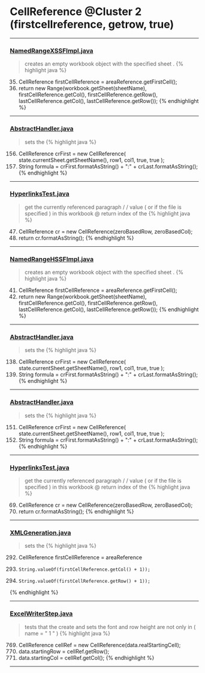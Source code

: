 # CellReference @Cluster 2 (firstcellreference, getrow, true)

***

### [NamedRangeXSSFImpl.java](https://searchcode.com/codesearch/view/72854588/)
> creates an empty workbook object with the specified sheet . 
{% highlight java %}
35. CellReference firstCellReference = areaReference.getFirstCell();
37. return new Range(workbook.getSheet(sheetName), firstCellReference.getCol(), firstCellReference.getRow(), lastCellReference.getCol(), lastCellReference.getRow());
{% endhighlight %}

***

### [AbstractHandler.java](https://searchcode.com/codesearch/view/64530955/)
> sets the 
{% highlight java %}
156. CellReference crFirst = new CellReference( state.currentSheet.getSheetName(), row1, col1, true, true );
158. String formula = crFirst.formatAsString() + ":" + crLast.formatAsString();
{% endhighlight %}

***

### [HyperlinksTest.java](https://searchcode.com/codesearch/view/126772645/)
> get the currently referenced paragraph / / value ( or if the file is specified ) in this workbook @ return index of the 
{% highlight java %}
47. CellReference cr = new CellReference(zeroBasedRow, zeroBasedCol);
48. return cr.formatAsString();
{% endhighlight %}

***

### [NamedRangeHSSFImpl.java](https://searchcode.com/codesearch/view/72854613/)
> creates an empty workbook object with the specified sheet . 
{% highlight java %}
41. CellReference firstCellReference = areaReference.getFirstCell();
43. return new Range(workbook.getSheet(sheetName), firstCellReference.getCol(), firstCellReference.getRow(), lastCellReference.getCol(), lastCellReference.getRow());
{% endhighlight %}

***

### [AbstractHandler.java](https://searchcode.com/codesearch/view/126772718/)
> sets the 
{% highlight java %}
138. CellReference crFirst = new CellReference( state.currentSheet.getSheetName(), row1, col1, true, true );
140. String formula = crFirst.formatAsString() + ":" + crLast.formatAsString();
{% endhighlight %}

***

### [AbstractHandler.java](https://searchcode.com/codesearch/view/122565168/)
> sets the 
{% highlight java %}
151. CellReference crFirst = new CellReference( state.currentSheet.getSheetName(), row1, col1, true, true );
153. String formula = crFirst.formatAsString() + ":" + crLast.formatAsString();
{% endhighlight %}

***

### [HyperlinksTest.java](https://searchcode.com/codesearch/view/64531339/)
> get the currently referenced paragraph / / value ( or if the file is specified ) in this workbook @ return index of the 
{% highlight java %}
69. CellReference cr = new CellReference(zeroBasedRow, zeroBasedCol);
70. return cr.formatAsString();
{% endhighlight %}

***

### [XMLGeneration.java](https://searchcode.com/codesearch/view/110498474/)
> sets the 
{% highlight java %}
292. CellReference firstCellReference = areaReference
301.     String.valueOf(firstCellReference.getCol() + 1));
303.     String.valueOf(firstCellReference.getRow() + 1));
{% endhighlight %}

***

### [ExcelWriterStep.java](https://searchcode.com/codesearch/view/42462258/)
> tests that the create and sets the font and row height are not only in ( name = " 1 " ) 
{% highlight java %}
769. CellReference cellRef = new CellReference(data.realStartingCell);
770. data.startingRow = cellRef.getRow();
771. data.startingCol = cellRef.getCol();
{% endhighlight %}

***

